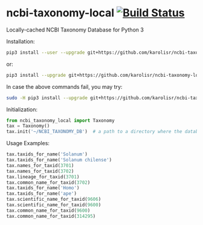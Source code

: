 # ncbi-taxonomy-local [![Build Status](https://app.travis-ci.com/karolisr/ncbi-taxonomy-local.svg?branch=develop)](https://app.travis-ci.com/karolisr/ncbi-taxonomy-local)
Locally-cached NCBI Taxonomy Database for Python 3

Installation:

```bash
pip3 install --user --upgrade git+https://github.com/karolisr/ncbi-taxonomy-local
```

or:

```bash
pip3 install --upgrade git+https://github.com/karolisr/ncbi-taxonomy-local
```

In case the above commands fail, you may try:

```bash
sudo -H pip3 install --upgrade git+https://github.com/karolisr/ncbi-taxonomy-local
```

Initialization:

```python
from ncbi_taxonomy_local import Taxonomy
tax = Taxonomy()
tax.init('~/NCBI_TAXONOMY_DB')  # a path to a directory where the database will be stored.
```

Usage Examples:

```python
tax.taxids_for_name('Solanum')
tax.taxids_for_name('Solanum chilense')
tax.names_for_taxid(3701)
tax.names_for_taxid(3702)
tax.lineage_for_taxid(3701)
tax.common_name_for_taxid(3702)
tax.taxids_for_name('Homo')
tax.taxids_for_name('ape')
tax.scientific_name_for_taxid(9606)
tax.scientific_name_for_taxid(9600)
tax.common_name_for_taxid(9600)
tax.common_name_for_taxid(314295)
```
